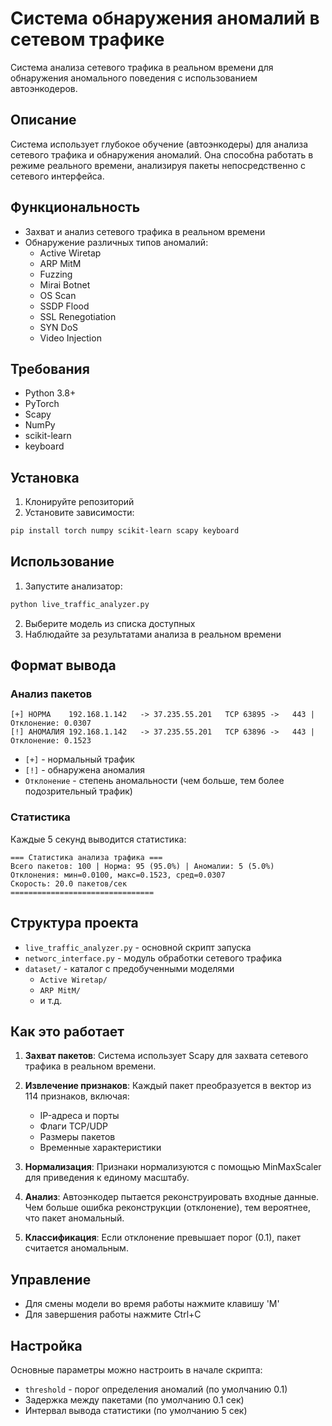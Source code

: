 # Система обнаружения аномалий в сетевом трафике

Система анализа сетевого трафика в реальном времени для обнаружения аномального поведения с использованием автоэнкодеров.

## Описание

Система использует глубокое обучение (автоэнкодеры) для анализа сетевого трафика и обнаружения аномалий. Она способна работать в режиме реального времени, анализируя пакеты непосредственно с сетевого интерфейса.

## Функциональность

- Захват и анализ сетевого трафика в реальном времени
- Обнаружение различных типов аномалий:
  - Active Wiretap
  - ARP MitM
  - Fuzzing
  - Mirai Botnet
  - OS Scan
  - SSDP Flood
  - SSL Renegotiation
  - SYN DoS
  - Video Injection

## Требования

- Python 3.8+
- PyTorch
- Scapy
- NumPy
- scikit-learn
- keyboard

## Установка

1. Клонируйте репозиторий
2. Установите зависимости:
```bash
pip install torch numpy scikit-learn scapy keyboard
```

## Использование

1. Запустите анализатор:
```bash
python live_traffic_analyzer.py
```

2. Выберите модель из списка доступных
3. Наблюдайте за результатами анализа в реальном времени

## Формат вывода

### Анализ пакетов
```
[+] НОРМА    192.168.1.142   -> 37.235.55.201   TCP 63895 ->   443 | Отклонение: 0.0307
[!] АНОМАЛИЯ 192.168.1.142   -> 37.235.55.201   TCP 63896 ->   443 | Отклонение: 0.1523
```

- `[+]` - нормальный трафик
- `[!]` - обнаружена аномалия
- `Отклонение` - степень аномальности (чем больше, тем более подозрительный трафик)

### Статистика
Каждые 5 секунд выводится статистика:
```
=== Статистика анализа трафика ===
Всего пакетов: 100 | Норма: 95 (95.0%) | Аномалии: 5 (5.0%)
Отклонения: мин=0.0100, макс=0.1523, сред=0.0307
Скорость: 20.0 пакетов/сек
================================
```

## Структура проекта

- `live_traffic_analyzer.py` - основной скрипт запуска
- `networc_interface.py` - модуль обработки сетевого трафика
- `dataset/` - каталог с предобученными моделями
  - `Active Wiretap/`
  - `ARP MitM/`
  - и т.д.

## Как это работает

1. **Захват пакетов**: Система использует Scapy для захвата сетевого трафика в реальном времени.

2. **Извлечение признаков**: Каждый пакет преобразуется в вектор из 114 признаков, включая:
   - IP-адреса и порты
   - Флаги TCP/UDP
   - Размеры пакетов
   - Временные характеристики

3. **Нормализация**: Признаки нормализуются с помощью MinMaxScaler для приведения к единому масштабу.

4. **Анализ**: Автоэнкодер пытается реконструировать входные данные. Чем больше ошибка реконструкции (отклонение), тем вероятнее, что пакет аномальный.

5. **Классификация**: Если отклонение превышает порог (0.1), пакет считается аномальным.

## Управление

- Для смены модели во время работы нажмите клавишу 'M'
- Для завершения работы нажмите Ctrl+C

## Настройка

Основные параметры можно настроить в начале скрипта:
- `threshold` - порог определения аномалий (по умолчанию 0.1)
- Задержка между пакетами (по умолчанию 0.1 сек)
- Интервал вывода статистики (по умолчанию 5 сек)
